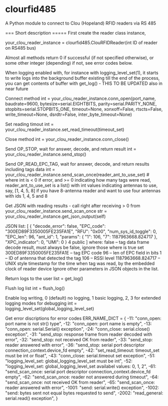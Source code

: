 # clourfid485
A Python module to connect to Clou (Hopeland) RFID readers via RS 485

=== Short description =====
First create the reader class instance,

your_clou_reader_instance = clourfid485.ClouRFIDReader(int ID of reader on RS485 bus)

Almost all methods return 0 if successful (if not specified otherwise), or some other integer (depending) if not, see error codes below.

When logging enabled with, for instance with logging_level_set(1), it starts to write logs into the background buffer existing till the end of the process, you can get contents of buffer with get_log() - THIS TO BE UPDATED also in near future

Connect method
int = your_clou_reader_instance.conn_open(port_name, baudrate=9600, bytesize=serial.EIGHTBITS, parity=serial.PARITY_NONE, stopbits=serial.STOPBITS_ONE, timeout=None, xonxoff=False, rtscts=False, write_timeout=None, dsrdtr=False, inter_byte_timeout=None)

Set reading timout
int = your_clou_reader_instance.set_read_timeout(timeout_set)

Close method
int = your_clou_reader_instance.conn_close()

Send OP_STOP, wait for answer, decode, and return result
int = your_clou_reader_instance.send_stop()

Send OP_READ_EPC_TAG, wait for answer, decode, and return results including tags data
int = your_clou_reader_instance.send_scan_once(reader_ant_to_use_set) # where int is < 0 if error, and >= 0 indicating how many tags were read, reader_ant_to_use_set is a list() with int values indicating antennas to use, say, [1, 4, 5, 8] if you have 8-antenna reader and want to use four antennas with ids 1, 4, 5 and 8

Get JSON with reading results - call right after receiving > 0 from your_clou_reader_instance.send_scan_once
str = your_clou_reader_instance.get_json_output(self)

JSON list:
[
{
"decode_error": false,
"EPC_code": "300ED89F3350005FE235FA1E",
"RFU": "0x00",
"num_sys_id_toggle": 0,
"EPC_len": 96,
"ant_id": 1,
"params": {
"1": 106,
"7": 1187963668.824717
},
"XPC_indicator": 0,
"UMI": 0
}
4
public
]
where:
false – tag data frame decode result, must always be false, ignore those where is true set
300ED89F3350005FE235FA1E – tag EPC code
96 – len of EPC field in bits
1 – ID of antenna that detected the tag
106 – RSSI level
1187963668.824717 – UNIX style timestamp for the time when tag was read, by the embedded clock of reader device
Ignore other parameters in JSON objects in the list.

Return logs to the user
list = get_log()

Flush log list
int = flush_log()

Enable log writing, 0 (default) no logging, 1 basic logging, 2, 3 for extended logging modes for debugging
int = logging_level_set(global_logging_level_set)

Get error discriptions for error codes
ERR_NAME_DICT = {
    -11: "conn_open: port name is not str() type",
    -12: "conn_open: port name is empty",
    -13: "conn_open: serial.Serial() exception",
    -24: "conn_close: serial.close() exception",
    -31: "send_stop: response frame from reader decoded with error",
    -32: "send_stop: not received OK from reader",
    -33: "send_stop: reader answered with error",
    -36: "send_stop: serial port descriptor connection_context.device_fd empty",
    -42: "set_read_timeout: timeout_set must be int or float",
    -43: "conn_close: serial.timeout set exception",
    -51: "logging_level_set: global_logging_level_set must be int",
    -52: "logging_level_set: global_logging_level_set availabel values: 0, 1, 2",
    -61: "send_scan_once: serial port descriptor connection_context.device_fd empty",
    -62: "send_scan_once: reader not answered during timeout",
    -64: "send_scan_once: not received OK from reader",
    -65: "send_scan_once: reader answered with error",
    -1001: "send: serial.write() exception",
    -1002: "send: bytes sent not equal bytes requested to send",
    -2002: "read_general: serial.read() exception",
    }

